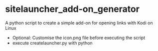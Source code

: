 # sitelauncher_add-on_generator
A python script to create a simple add-on for opening links with Kodi on Linux

- Optional: Customise the icon.png file before executing the script
- execute createlauncher.py with python
